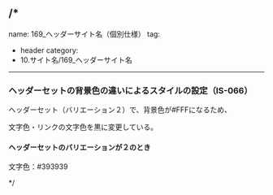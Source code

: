 /*
---
name: 169_ヘッダーサイト名（個別仕様）
tag:
  - header
category:
  - 10.サイト名/169_ヘッダーサイト名
---

### ヘッダーセットの背景色の違いによるスタイルの設定（IS-066）

ヘッダーセット（バリエーション２）で、背景色が#FFFになるため、

文字色・リンクの文字色を黒に変更している。

#### ヘッダーセットのバリエーションが２のとき

文字色：#393939

*/